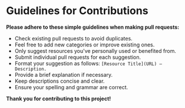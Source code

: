 # Guidelines for Contributions

**Please adhere to these simple guidelines when making pull requests:**

- Check existing pull requests to avoid duplicates.
- Feel free to add new categories or improve existing ones.
- Only suggest resources you've personally used or benefited from.
- Submit individual pull requests for each suggestion.
- Format your suggestion as follows: `[Resource Title](URL) — Description.`
- Provide a brief explanation if necessary.
- Keep descriptions concise and clear.
- Ensure your spelling and grammar are correct.

**Thank you for contributing to this project!**